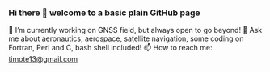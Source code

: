 ### Hi there 👋 welcome to a basic plain GitHub page


🔭 I’m currently working on GNSS field, but always open to go beyond!
💬 Ask me about aeronautics, aerospace, satellite navigation, some coding on Fortran, Perl and C, bash shell included!
📫 How to reach me: timote13@gmail.com
